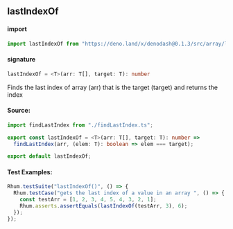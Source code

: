 ## lastIndexOf

#### import

```typescript
import lastIndexOf from "https://deno.land/x/denodash@0.1.3/src/array/lastIndexOf.ts";
```

#### signature

```typescript
lastIndexOf = <T>(arr: T[], target: T): number
```

Finds the last index of array (arr) that is the target (target) and returns the
index

#### Source:

```typescript
import findLastIndex from "./findLastIndex.ts";

export const lastIndexOf = <T>(arr: T[], target: T): number =>
  findLastIndex(arr, (elem: T): boolean => elem === target);

export default lastIndexOf;
```

#### Test Examples:

```typescript
Rhum.testSuite("lastIndexOf()", () => {
  Rhum.testCase("gets the last index of a value in an array ", () => {
    const testArr = [1, 2, 3, 4, 5, 4, 3, 2, 1];
    Rhum.asserts.assertEquals(lastIndexOf(testArr, 3), 6);
  });
});
```
